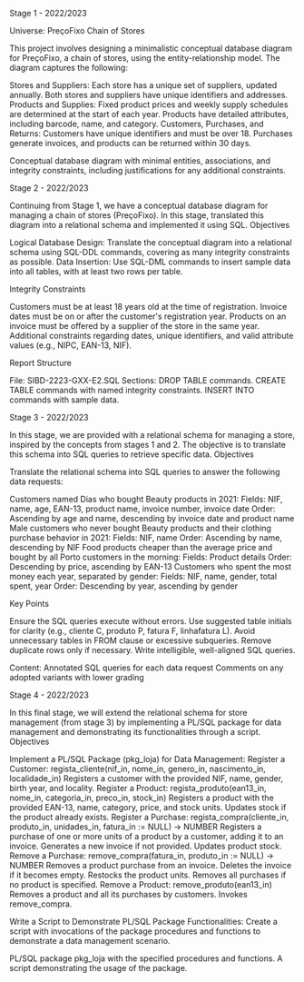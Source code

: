 Stage 1 - 2022/2023

Universe: PreçoFixo Chain of Stores

This project involves designing a minimalistic conceptual database diagram for PreçoFixo, a chain of stores, using the entity-relationship model. The diagram captures the following:

Stores and Suppliers: Each store has a unique set of suppliers, updated annually. Both stores and suppliers have unique identifiers and addresses.
Products and Supplies: Fixed product prices and weekly supply schedules are determined at the start of each year. Products have detailed attributes, including barcode, name, and category.
Customers, Purchases, and Returns: Customers have unique identifiers and must be over 18. Purchases generate invoices, and products can be returned within 30 days.

Conceptual database diagram with minimal entities, associations, and integrity constraints, including justifications for any additional constraints.

Stage 2 - 2022/2023

Continuing from Stage 1, we have a conceptual database diagram for managing a chain of stores (PreçoFixo). In this stage, translated this diagram into a relational schema and implemented it using SQL. Objectives

Logical Database Design: Translate the conceptual diagram into a relational schema using SQL-DDL commands, covering as many integrity constraints as possible.
Data Insertion: Use SQL-DML commands to insert sample data into all tables, with at least two rows per table.

Integrity Constraints

Customers must be at least 18 years old at the time of registration.
Invoice dates must be on or after the customer's registration year.
Products on an invoice must be offered by a supplier of the store in the same year.
Additional constraints regarding dates, unique identifiers, and valid attribute values (e.g., NIPC, EAN-13, NIF).

Report Structure

File: SIBD-2223-GXX-E2.SQL
Sections:
    DROP TABLE commands.
    CREATE TABLE commands with named integrity constraints.
    INSERT INTO commands with sample data.

Stage 3 - 2022/2023

In this stage, we are provided with a relational schema for managing a store, inspired by the concepts from stages 1 and 2. The objective is to translate this schema into SQL queries to retrieve specific data. Objectives

Translate the relational schema into SQL queries to answer the following data requests:

Customers named Dias who bought Beauty products in 2021:
    Fields: NIF, name, age, EAN-13, product name, invoice number, invoice date
    Order: Ascending by age and name, descending by invoice date and product name
Male customers who never bought Beauty products and their clothing purchase behavior in 2021:
    Fields: NIF, name
    Order: Ascending by name, descending by NIF
Food products cheaper than the average price and bought by all Porto customers in the morning:
    Fields: Product details
    Order: Descending by price, ascending by EAN-13
Customers who spent the most money each year, separated by gender:
    Fields: NIF, name, gender, total spent, year
    Order: Descending by year, ascending by gender

Key Points

Ensure the SQL queries execute without errors.
Use suggested table initials for clarity (e.g., cliente C, produto P, fatura F, linhafatura L).
Avoid unnecessary tables in FROM clause or excessive subqueries.
Remove duplicate rows only if necessary.
Write intelligible, well-aligned SQL queries.

Content: Annotated SQL queries for each data request Comments on any adopted variants with lower grading

Stage 4 - 2022/2023

In this final stage, we will extend the relational schema for store management (from stage 3) by implementing a PL/SQL package for data management and demonstrating its functionalities through a script. Objectives

Implement a PL/SQL Package (pkg_loja) for Data Management:
    Register a Customer: regista_cliente(nif_in, nome_in, genero_in, nascimento_in, localidade_in)
        Registers a customer with the provided NIF, name, gender, birth year, and locality.
    Register a Product: regista_produto(ean13_in, nome_in, categoria_in, preco_in, stock_in)
        Registers a product with the provided EAN-13, name, category, price, and stock units. Updates stock if the product already exists.
    Register a Purchase: regista_compra(cliente_in, produto_in, unidades_in, fatura_in := NULL) -> NUMBER
        Registers a purchase of one or more units of a product by a customer, adding it to an invoice. Generates a new invoice if not provided. Updates product stock.
    Remove a Purchase: remove_compra(fatura_in, produto_in := NULL) -> NUMBER
        Removes a product purchase from an invoice. Deletes the invoice if it becomes empty. Restocks the product units. Removes all purchases if no product is specified.
    Remove a Product: remove_produto(ean13_in)
        Removes a product and all its purchases by customers. Invokes remove_compra.

Write a Script to Demonstrate PL/SQL Package Functionalities:
    Create a script with invocations of the package procedures and functions to demonstrate a data management scenario.

PL/SQL package pkg_loja with the specified procedures and functions. A script demonstrating the usage of the package.
